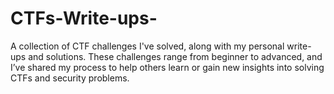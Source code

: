 # CTFs-Write-ups-
A collection of CTF challenges I've solved, along with my personal write-ups and solutions. These challenges range from beginner to advanced, and I’ve shared my process to help others learn or gain new insights into solving CTFs and security problems.
